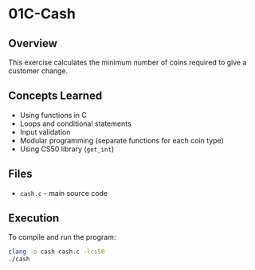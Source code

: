# 01C-Cash

## Overview
This exercise calculates the minimum number of coins required to give a customer change.

## Concepts Learned
- Using functions in C
- Loops and conditional statements
- Input validation
- Modular programming (separate functions for each coin type)
- Using CS50 library (`get_int`)

## Files
- `cash.c` - main source code

## Execution
To compile and run the program:

```bash
clang -o cash cash.c -lcs50
./cash
